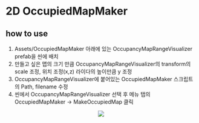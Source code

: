 # 2D OccupiedMapMaker

## how to use
1. Assets/OccupiedMapMaker 아래에 있는 OccupancyMapRangeVisualizer prefab을 씬에 배치
2. 만들고 싶은 맵의 크기 만큼 OccupancyMapRangeVisualizer의 transform의 scale 조정, 위치 조정(x,z) 라이다의 높이만큼 y 조정
3. OccupancyMapRangeVisualizer에 붙어있는 OccupiedMapMaker 스크립트의 Path, filename 수정
4. 씬에서 OccupancyMapRangeVisualizer 선택 후 메뉴 탭의 OccupiedMapMaker -> MakeOccupiedMap 클릭
   
<p align="center">
  <img src="https://github.com/ko-ko-song/OccupiedMapMaker/assets/48386420/8c28f089-aaeb-4b9b-84f2-65bd7182934a">
</p>
